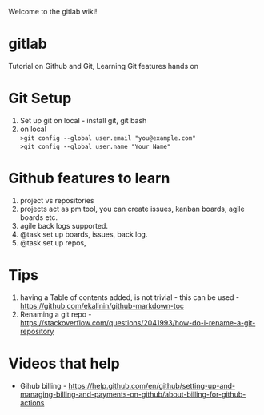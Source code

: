 Welcome to the gitlab wiki!

# gitlab
Tutorial on Github and Git, Learning Git features hands on



# Git Setup 
1. Set up git on local - install git, git bash 
1. on local   
`>git config --global user.email "you@example.com"`\
`>git config --global user.name "Your Name"`


# Github features to learn
1. project vs repositories  
  1. projects act as pm tool, you can create issues, kanban boards, agile boards etc.
  1. agile back logs supported. 
1. @task set up boards, issues, back log. 
1. @task set up repos, 


# Tips
1. having a Table of contents added, is not trivial - this can be used - https://github.com/ekalinin/github-markdown-toc
1. Renaming a git repo - https://stackoverflow.com/questions/2041993/how-do-i-rename-a-git-repository
# Videos that help
- Gihub billing - https://help.github.com/en/github/setting-up-and-managing-billing-and-payments-on-github/about-billing-for-github-actions 



<!--stackedit_data:
eyJoaXN0b3J5IjpbLTgwNDM2MjMxN119
-->